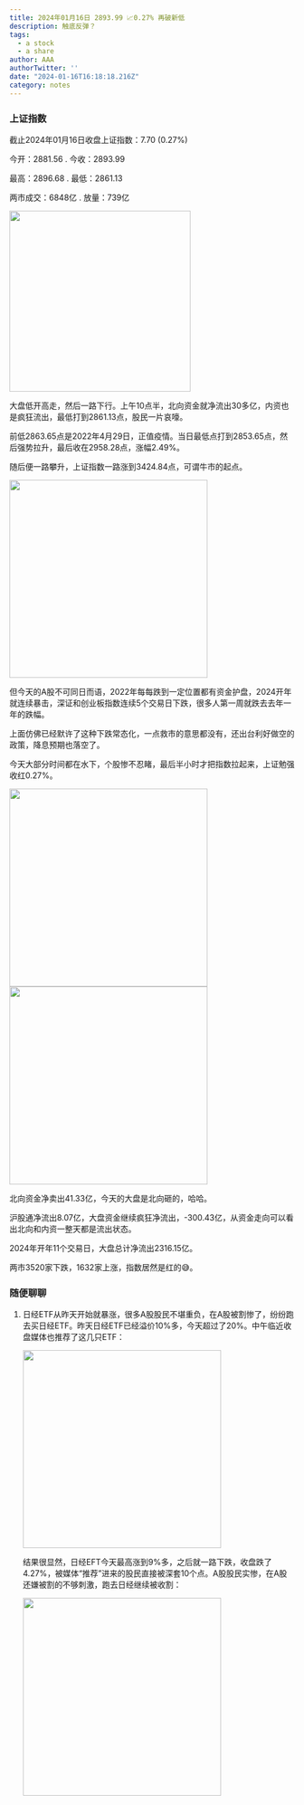 ```yaml
---
title: 2024年01月16日 2893.99 📈0.27% 再破新低
description: 触底反弹？
tags:
  - a stock
  - a share
author: AAA
authorTwitter: ''
date: "2024-01-16T16:18:18.216Z"
category: notes
---
```


### 上证指数

截止2024年01月16日收盘上证指数：<span class="font-semibold text-r-5">7.70 (0.27%)</span>

今开：<span class="font-semibold text-g-5">2881.56</span> . 今收：<span class="font-semibold text-r-5">2893.99</span>

最高：<span class="font-semibold text-r-5">2896.68</span> . 最低：<span class="font-semibold text-g-5">2861.13</span>

两市成交：<span class="font-semibold">6848亿</span> . 放量：<span class="font-semibold text-r-6">739亿</span>

<img src="/images/uploads/2024-01/20240116-zs-sh.png" style="width: 320px;">

大盘低开高走，然后一路下行。上午10点半，北向资金就净流出30多亿，内资也是疯狂流出，最低打到2861.13点，股民一片哀嚎。

前低2863.65点是2022年4月29日，正值疫情。当日最低点打到2853.65点，然后强势拉升，最后收在<span class="font-semibold text-r-6">2958.28点</span>，涨幅<span class="font-semibold text-r-6">2.49%</span>。

随后便一路攀升，上证指数一路涨到<span class="font-semibold text-r-7">3424.84点</span>，可谓牛市的起点。

<img src="/images/uploads/2024-01/20240116-zs-sh-qd.png" style="width: 350px;">

但今天的A股不可同日而语，2022年每每跌到一定位置都有资金护盘，2024开年就连续暴击，深证和创业板指数连续5个交易日下跌，很多人第一周就跌去去年一年的跌幅。

上面仿佛已经默许了这种下跌常态化，一点救市的意思都没有，还出台利好做空的政策，降息预期也落空了。

今天大部分时间都在水下，个股惨不忍睹，最后半小时才把指数拉起来，上证勉强收红0.27%。

<img src="/images/uploads/2024-01/20240116-zs-bs.png" style="width: 350px">

<img src="/images/uploads/2024-01/20240116-zs-global.png" style="width: 350px">

北向资金净卖出<span class="font-semibold text-g-5">41.33亿</span>，今天的大盘是北向砸的，哈哈。

沪股通净流出<span class="font-semibold text-g-5">8.07亿</span>，大盘资金继续疯狂净流出，<span class="font-semibold text-g-6">-300.43亿</span>，从资金走向可以看出北向和内资一整天都是流出状态。

2024年开年11个交易日，大盘总计净流出<span class="font-semibold text-g-7">2316.15亿</span>。

两市<span class="text-g-7">3520家</span>下跌，<span class="text-r-5">1632家</span>上涨，指数居然是红的😅。

### 随便聊聊

1. 日经ETF从昨天开始就暴涨，很多A股股民不堪重负，在A股被割惨了，纷纷跑去买日经ETF。昨天日经ETF已经溢价10%多，今天超过了20%。中午临近收盘媒体也推荐了这几只ETF：
   
   <img src="/images/uploads/2024-01/20240116-pic-1.jpg" style="width: 350px">

   结果很显然，日经EFT今天最高涨到<span class="font-semibold text-r-7">9%</span>多，之后就一路下跌，收盘跌了<span class="font-semibold text-g-6">4.27%</span>，被媒体“推荐”进来的股民直接被深套10个点。A股股民实惨，在A股还嫌被割的不够刺激，跑去日经继续被收割：

   <img src="/images/uploads/2024-01/20240116-zs-rj.png" style="width: 350px">